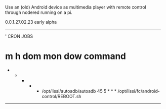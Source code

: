 Use an (old) Android device as multimedia player with remote control through nodered running on a pi.

0.0.1.27.02.23		early alpha


***************************************
' CRON JOBS
# m h  dom mon dow   command
* * * * * /opt/lissi/autoadb/autoadb
45 5 * * * /opt/lissi/fc/android-control/REBOOT.sh
***************************************